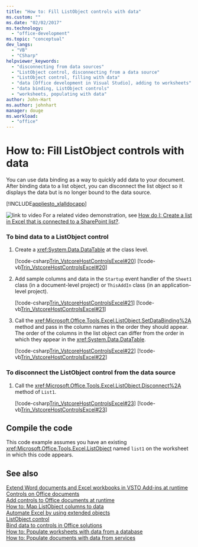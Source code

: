 ```yaml
---
title: "How to: Fill ListObject controls with data"
ms.custom: ""
ms.date: "02/02/2017"
ms.technology: 
  - "office-development"
ms.topic: "conceptual"
dev_langs: 
  - "VB"
  - "CSharp"
helpviewer_keywords: 
  - "disconnecting from data sources"
  - "ListObject control, disconnecting from a data source"
  - "ListObject control, filling with data"
  - "data [Office development in Visual Studio], adding to worksheets"
  - "data binding, ListObject controls"
  - "worksheets, populating with data"
author: John-Hart
ms.author: johnhart
manager: douge
ms.workload: 
  - "office"
---
```

# How to: Fill ListObject controls with data
  You can use data binding as a way to quickly add data to your document. After binding data to a list object, you can disconnect the list object so it displays the data but is no longer bound to the data source.  
  
 [!INCLUDE[appliesto_xlalldocapp](../vsto/includes/appliesto-xlalldocapp-md.md)]  
  
 ![link to video](../vsto/media/playvideo.gif "link to video") For a related video demonstration, see [How do I: Create a list in Excel that is connected to a SharePoint list?](http://go.microsoft.com/fwlink/?LinkID=130263).  
  
### To bind data to a ListObject control  
  
1.  Create a <xref:System.Data.DataTable> at the class level.  
  
     [!code-csharp[Trin_VstcoreHostControlsExcel#20](../vsto/codesnippet/CSharp/Trin_VstcoreHostControlsExcelCS/Sheet4.cs#20)]
     [!code-vb[Trin_VstcoreHostControlsExcel#20](../vsto/codesnippet/VisualBasic/Trin_VstcoreHostControlsExcelVB/Sheet4.vb#20)]  
  
2.  Add sample columns and data in the `Startup` event handler of the `Sheet1` class (in a document-level project) or `ThisAddIn` class (in an application-level project).  
  
     [!code-csharp[Trin_VstcoreHostControlsExcel#21](../vsto/codesnippet/CSharp/Trin_VstcoreHostControlsExcelCS/Sheet4.cs#21)]
     [!code-vb[Trin_VstcoreHostControlsExcel#21](../vsto/codesnippet/VisualBasic/Trin_VstcoreHostControlsExcelVB/Sheet4.vb#21)]  
  
3.  Call the <xref:Microsoft.Office.Tools.Excel.ListObject.SetDataBinding%2A> method and pass in the column names in the order they should appear. The order of the columns in the list object can differ from the order in which they appear in the <xref:System.Data.DataTable>.  
  
     [!code-csharp[Trin_VstcoreHostControlsExcel#22](../vsto/codesnippet/CSharp/Trin_VstcoreHostControlsExcelCS/Sheet4.cs#22)]
     [!code-vb[Trin_VstcoreHostControlsExcel#22](../vsto/codesnippet/VisualBasic/Trin_VstcoreHostControlsExcelVB/Sheet4.vb#22)]  
  
### To disconnect the ListObject control from the data source  
  
1.  Call the <xref:Microsoft.Office.Tools.Excel.ListObject.Disconnect%2A> method of `List1`.  
  
     [!code-csharp[Trin_VstcoreHostControlsExcel#23](../vsto/codesnippet/CSharp/Trin_VstcoreHostControlsExcelCS/Sheet4.cs#23)]
     [!code-vb[Trin_VstcoreHostControlsExcel#23](../vsto/codesnippet/VisualBasic/Trin_VstcoreHostControlsExcelVB/Sheet4.vb#23)]  
  
## Compile the code  
 This code example assumes you have an existing <xref:Microsoft.Office.Tools.Excel.ListObject> named `list1` on the worksheet in which this code appears.  
  
## See also  
 [Extend Word documents and Excel workbooks in VSTO Add-ins at runtime](../vsto/extending-word-documents-and-excel-workbooks-in-vsto-add-ins-at-run-time.md)   
 [Controls on Office documents](../vsto/controls-on-office-documents.md)   
 [Add controls to Office documents at runtime](../vsto/adding-controls-to-office-documents-at-run-time.md)   
 [How to: Map ListObject columns to data](../vsto/how-to-map-listobject-columns-to-data.md)   
 [Automate Excel by using extended objects](../vsto/automating-excel-by-using-extended-objects.md)   
 [ListObject control](../vsto/listobject-control.md)   
 [Bind data to controls in Office solutions](../vsto/binding-data-to-controls-in-office-solutions.md)   
 [How to: Populate worksheets with data from a database](../vsto/how-to-populate-worksheets-with-data-from-a-database.md)   
 [How to: Populate documents with data from services](../vsto/how-to-populate-documents-with-data-from-services.md)  
  
  
